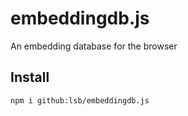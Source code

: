 # embeddingdb.js
An embedding database for the browser

## Install

`npm i github:lsb/embeddingdb.js`
